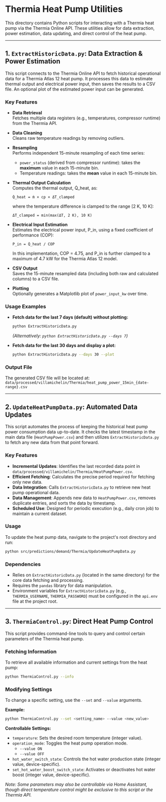 # Thermia Heat Pump Utilities

This directory contains Python scripts for interacting with a Thermia heat pump via the Thermia Online API. These utilities allow for data extraction, power estimation, data updating, and direct control of the heat pump.

---

## 1. `ExtractHistoricData.py`: Data Extraction & Power Estimation

This script connects to the Thermia Online API to fetch historical operational data for a Thermia Atlas 12 heat pump. It processes this data to estimate thermal output and electrical power input, then saves the results to a CSV file. An optional plot of the estimated power input can be generated.

### Key Features

- **Data Retrieval**  
  Fetches multiple data registers (e.g., temperatures, compressor runtime) from the Thermia API.

- **Data Cleaning**  
  Cleans raw temperature readings by removing outliers.

- **Resampling**  
  Performs independent 15-minute resampling of each time series:  
  - `power_status` (derived from compressor runtime): takes the **maximum** value in each 15-minute bin.  
  - Temperature readings: takes the **mean** value in each 15-minute bin.

- **Thermal Output Calculation**  
  Computes the thermal output, Q̇_heat, as:
  
  ```
  Q̇_heat = ṁ × cp × ΔT_clamped
  ```
  
  where the temperature difference is clamped to the range [2 K, 10 K]:
  
  ```
  ΔT_clamped = min(max(ΔT, 2 K), 10 K)
  ```

- **Electrical Input Estimation**  
  Estimates the electrical power input, P_in, using a fixed coefficient of performance (COP):
  
  ```
  P_in = Q̇_heat / COP
  ```
  
  In this implementation, COP = 4.75, and P_in is further clamped to a maximum of 4.7 kW for the Thermia Atlas 12 model.

- **CSV Output**  
  Saves the 15-minute resampled data (including both raw and calculated columns) to a CSV file.

- **Plotting**  
  Optionally generates a Matplotlib plot of `power_input_kw` over time.

### Usage Examples

- **Fetch data for the last 7 days (default) without plotting:**
  ```bash
  python ExtractHistoricData.py
  ```
  *(Alternatively: `python ExtractHistoricData.py --days 7`)*

- **Fetch data for the last 30 days and display a plot:**
  ```bash
  python ExtractHistoricData.py --days 30 --plot
  ```

### Output File

The generated CSV file will be located at:
`data/processed/villamichelin/Thermia/heat_pump_power_15min_{date-range}.csv`

---

## 2. `UpdateHeatPumpData.py`: Automated Data Updates

This script automates the process of keeping the historical heat pump power consumption data up-to-date. It checks the latest timestamp in the main data file (`HeatPumpPower.csv`) and then utilizes `ExtractHistoricData.py` to fetch any new data from that point forward.

### Key Features

- **Incremental Updates**: Identifies the last recorded data point in `data/processed/villamichelin/Thermia/HeatPumpPower.csv`.
- **Efficient Fetching**: Calculates the precise period required for fetching only new data.
- **Data Integration**: Calls `ExtractHistoricData.py` to retrieve new heat pump operational data.
- **Data Management**: Appends new data to `HeatPumpPower.csv`, removes duplicate entries, and sorts the data by timestamp.
- **Scheduled Use**: Designed for periodic execution (e.g., daily cron job) to maintain a current dataset.

### Usage

To update the heat pump data, navigate to the project's root directory and run:

```bash
python src/predictions/demand/Thermia/UpdateHeatPumpData.py
```

### Dependencies

- Relies on `ExtractHistoricData.py` (located in the same directory) for the core data fetching and processing.
- Requires the `pandas` library for data manipulation.
- Environment variables for `ExtractHistoricData.py` (e.g., `THERMIA_USERNAME`, `THERMIA_PASSWORD`) must be configured in the `api.env` file at the project root.

---

## 3. `ThermiaControl.py`: Direct Heat Pump Control

This script provides command-line tools to query and control certain parameters of the Thermia heat pump.

### Fetching Information

To retrieve all available information and current settings from the heat pump:

```bash
python ThermiaControl.py --info
```

### Modifying Settings

To change a specific setting, use the `--set` and `--value` arguments.

**Example:**
```bash
python ThermiaControl.py --set <setting_name> --value <new_value>
```

**Controllable Settings:**

- `temperature`: Sets the desired room temperature (integer value).
- `operation_mode`: Toggles the heat pump operation mode.
  - `--value ON`
  - `--value OFF`
- `hot_water_switch_state`: Controls the hot water production state (integer value, device-specific).
- `set_hot_water_boost_switch_state`: Activates or deactivates hot water boost (integer value, device-specific).

*Note: Some parameters may also be controllable via Home Assistant, though direct temperature control might be exclusive to this script or the Thermia API.*
